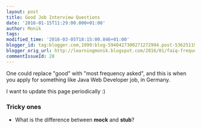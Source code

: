 ```yaml
---
layout: post
title: Good Job Interview Questions
date: '2016-01-15T11:29:00.000+01:00'
author: Monik
tags:
modified_time: '2016-03-05T18:15:00.846+01:00'
blogger_id: tag:blogger.com,1999:blog-5940427300271272994.post-536251194048906736
blogger_orig_url: http://learningmonik.blogspot.com/2016/01/faiq-frequently-asked-interview.html
commentIssueId: 28
---
```

<div class="bg-info panel-body" markdown="1">
One could replace "good" with "most frequency asked", and this is when you apply for something like Java Web Developer job, in Germany.

I want to update this page periodically :)
</div>

### Tricky ones

- What is the difference between **mock** and **stub**?
